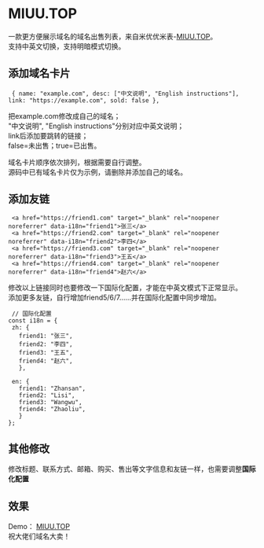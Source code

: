 # MIUU.TOP
一款更方便展示域名的域名出售列表，来自米优优米表-[MIUU.TOP](https://miuu.top)。  
支持中英文切换，支持明暗模式切换。

## 添加域名卡片
```
 { name: "example.com", desc: ["中文说明", "English instructions"], link: "https://example.com", sold: false },
```
 把example.com修改成自己的域名；   
 "中文说明", "English instructions"分别对应中英文说明；  
 link后添加要跳转的链接；    
 false=未出售；true=已出售。   

 域名卡片顺序依次排列，根据需要自行调整。   
 源码中已有域名卡片仅为示例，请删除并添加自己的域名。

## 添加友链
```
 <a href="https://friend1.com" target="_blank" rel="noopener noreferrer" data-i18n="friend1">张三</a>
 <a href="https://friend2.com" target="_blank" rel="noopener noreferrer" data-i18n="friend2">李四</a>
 <a href="https://friend3.com" target="_blank" rel="noopener noreferrer" data-i18n="friend3">王五</a>
 <a href="https://friend4.com" target="_blank" rel="noopener noreferrer" data-i18n="friend4">赵六</a>
```
修改以上链接同时也要修改一下国际化配置，才能在中英文模式下正常显示。   
添加更多友链，自行增加friend5/6/7……并在国际化配置中同步增加。
```
 // 国际化配置
const i18n = {
 zh: {
   friend1: "张三",
   friend2: "李四",
   friend3: "王五",
   friend4: "赵六",
   },

 en: {
   friend1: "Zhansan",
   friend2: "Lisi",
   friend3: "Wangwu",
   friend4: "Zhaoliu",
   }
};
```

## 其他修改
修改标题、联系方式、邮箱、购买、售出等文字信息和友链一样，也需要调整**国际化配置**

## 效果
Demo： [MIUU.TOP](https://miuu.top)   
祝大佬们域名大卖！

